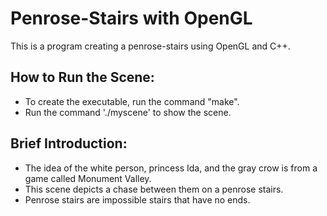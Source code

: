# Penrose-Stairs with OpenGL
This is a program creating a penrose-stairs using OpenGL and C++.

## How to Run the Scene:
* To create the executable, run the command "make".
* Run the command './myscene' to show the scene.

## Brief Introduction:
* The idea of the white person, princess Ida, and the gray crow is from a game called Monument Valley.
* This scene depicts a chase between them on a penrose stairs.
* Penrose stairs are impossible stairs that have no ends.
